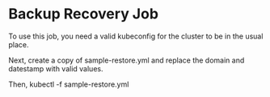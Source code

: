 # Backup Recovery Job

To use this job, you need a valid kubeconfig for the cluster to be in the usual place.

Next, create a copy of sample-restore.yml and replace the domain and datestamp with valid values.

Then, kubectl -f sample-restore.yml
